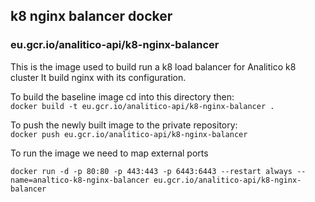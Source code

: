 
## k8 nginx balancer docker
### eu.gcr.io/analitico-api/k8-nginx-balancer

This is the image used to build run a k8 load balancer for Analitico k8 cluster
It build nginx with its configuration.

To build the baseline image cd into this directory then:  
`docker build -t eu.gcr.io/analitico-api/k8-nginx-balancer .`

To push the newly built image to the private repository:  
`docker push eu.gcr.io/analitico-api/k8-nginx-balancer`

To run the image we need to map external ports

`docker run -d -p 80:80 -p 443:443 -p 6443:6443 --restart always --name=analtico-k8-nginx-balancer eu.gcr.io/analitico-api/k8-nginx-balancer`